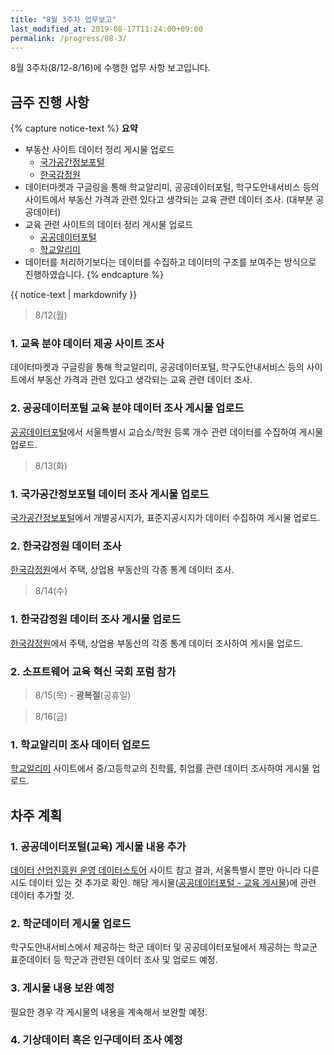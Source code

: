 ```yaml
---
title: "8월 3주차 업무보고"
last_modified_at: 2019-08-17T11:24:00+09:00
permalink: /progress/08-3/
---
```


8월 3주차(8/12-8/16)에 수행한 업무 사항 보고입니다.

## 금주 진행 사항

{% capture notice-text %} 
**요약** <br>
- 부동산 사이트 데이터 정리 게시물 업로드
    - [국가공간정보포털](https://shd04121.github.io/real-estate-public-data/real-estate/spatial-portal/)
    - [한국감정원](https://shd04121.github.io/real-estate-public-data/real-estate/appraisal/)
- 데이터마켓과 구글링을 통해 학교알리미, 공공데이터포털, 학구도안내서비스 등의 사이트에서 부동산 가격과 관련 있다고 생각되는 교육 관련 데이터 조사. (대부분 공공데이터)
- 교육 관련 사이트의 데이터 정리 게시물 업로드
    - [공공데이터포털](https://shd04121.github.io/real-estate-public-data/edu/academy/)
    - [학교알리미](https://shd04121.github.io/real-estate-public-data/edu/schoolinfo/)
- 데이터를 처리하기보다는 데이터를 수집하고 데이터의 구조를 보여주는 방식으로 진행하였습니다.
{% endcapture %}

<div class="notice--info">
  {{ notice-text | markdownify }} 
</div>

> 8/12(월)

### 1. 교육 분야 데이터 제공 사이트 조사

데이터마켓과 구글링을 통해 학교알리미, 공공데이터포털, 학구도안내서비스 등의 사이트에서 부동산 가격과 관련 있다고 생각되는 교육 관련 데이터 조사.

### 2. 공공데이터포털 교육 분야 데이터 조사 게시물 업로드

[공공데이터포털](https://shd04121.github.io/real-estate-public-data/edu/academy/)에서 서울특별시 교습소/학원 등록 개수 관련 데이터를 수집하여 게시물 업로드.

> 8/13(화)

### 1. 국가공간정보포털 데이터 조사 게시물 업로드

[국가공간정보포털](https://shd04121.github.io/real-estate-public-data/real-estate/spatial-portal/)에서 개별공시지가, 표준지공시지가 데이터 수집하여 게시물 업로드.

### 2. 한국감정원 데이터 조사

[한국감정원](https://shd04121.github.io/real-estate-public-data/real-estate/appraisal/)에서 주택, 상업용 부동산의 각종 통계 데이터 조사.


> 8/14(수)

### 1. 한국감정원 데이터 조사 게시물 업로드

[한국감정원](https://shd04121.github.io/real-estate-public-data/real-estate/appraisal/)에서 주택, 상업용 부동산의 각종 통계 데이터 조사하여 게시물 업로드.

### 2. 소프트웨어 교육 혁신 국회 포럼 참가

> 8/15(목) - **광복절**(공휴일)


> 8/16(금)

### 1. 학교알리미 조사 데이터 업로드

[학교알리미](https://shd04121.github.io/real-estate-public-data/edu/schoolinfo/) 사이트에서 중/고등학교의 진학률, 취업률 관련 데이터 조사하여 게시물 업로드.

## 차주 계획

### 1. 공공데이터포털(교육) 게시물 내용 추가

[데이터 산업진흥원 운영 데이터스토어](https://www.datastore.or.kr) 사이트 참고 결과, 서울특별시 뿐만 아니라 다른 시도 데이터 있는 것 추가로 확인. 해당 게시물([공공데이터포털 - 교육 게시물](https://shd04121.github.io/real-estate-public-data/edu/academy/))에 관련 데이터 추가할 것.

### 2. 학군데이터 게시물 업로드

학구도안내서비스에서 제공하는 학군 데이터 및 공공데이터포털에서 제공하는 학교군 표준데이터 등 학군과 관련된 데이터 조사 및 업로드 예정.

### 3. 게시물 내용 보완 예정

필요한 경우 각 게시물의 내용을 계속해서 보완할 예정.

### 4. 기상데이터 혹은 인구데이터 조사 예정


